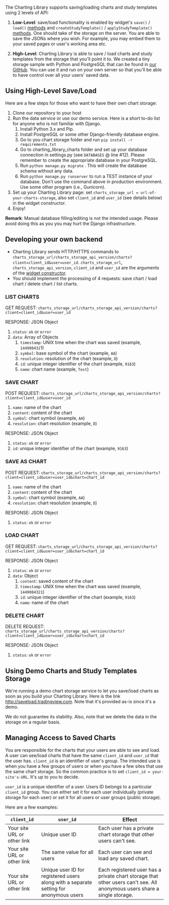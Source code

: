 The Charting Library supports saving/loading charts and study templates using 2 levels of API:

1. **Low-Level**: save/load functionality is enabled by widget's `save()` / `load()` [methods](Widget-Methods#savecallback) and `createStudyTemplate()` / `applyStudyTemplate()` [methods](Chart-Methods#createstudytemplateoptions).
    One should take of the storage on the server.
    You are able to save the JSONs where you wish. For example, you may embed them to your saved pages or user's working area etc.

1. **High-Level**: Charting Library is able to save / load charts and study templates from the storage that you'll point it to.
    We created a tiny storage sample with Python and PostgreSQL that can be found in [our GitHub](https://github.com/tradingview/saveload_backend).
    You can use it and run on your own server so that you'll be able to have control over all your users' saved data.

## Using High-Level Save/Load

Here are a few steps for those who want to have their own chart storage:

1. Clone our repository to your host
1. Run the data service or use our demo service. Here is a short to-do list for anyone who is not familiar with Django.
    1. Install Python 3.x and Pip.
    1. Install PostgreSQL or some other Django-friendly database engine.
    1. Go to you chart storage folder and run `pip install -r requirements.txt`
    1. Go to charting_library_charts folder and set up your database connection in settings.py (see `DATABASES` @ line #12). Please remember to create the appropriate database in your PostgreSQL.
    1. Run `python manage.py migrate` . This will create the database schema without any data.
    1. Run `python manage.py runserver` to run a TEST instance of your database. Don't use the command above in production environment. Use some other program (i.e., Gunicorn).
1. Set up your Charting Library page: set `charts_storage_url = url-of-your-charts-storage`, also set `client_id` and `user_id` (see details below) in the widget constructor.
1. Enjoy!

**Remark**: Manual database filling/editing is not the intended usage. Please avoid doing this as you you may hurt the Django infrastructure.

## Developing your own backend

* Charting Library sends HTTP/HTTPS commands to `charts_storage_url/charts_storage_api_version/charts?client=client_id&user=user_id`. `charts_storage_url`, `charts_storage_api_version`, `client_id` and `user_id` are the arguments of the [widget constructor](Widget-Constructor).
* You should implement the processing of 4 requests: save chart / load chart / delete chart / list charts.

### LIST CHARTS

GET REQUEST: `charts_storage_url/charts_storage_api_version/charts?client=client_id&user=user_id`

RESPONSE: JSON Object

1. `status`: `ok` or `error`
1. `data`: Array of Objects
    1. `timestamp`: UNIX time when the chart was saved (example, `144908432`1)
    1. `symbol`: base symbol of the chart (example, `AA`)
    1. `resolution`: resolution of the chart (example, `D`)
    1. `id`: unique integer identifier of the chart (example, `9163`)
    1. `name`: chart name (example, `Test`)

### SAVE CHART

POST REQUEST: `charts_storage_url/charts_storage_api_version/charts?client=client_id&user=user_id`

1. `name`: name of the chart
1. `content`: content of the chart
1. `symbol`: chart symbol (example, `AA`)
1. `resolution`: chart resolution (example, `D`)

RESPONSE: JSON Object

1. `status`: `ok` or `error`
1. `id`: unique integer identifier of the chart (example, `9163`)

### SAVE AS CHART

POST REQUEST: `charts_storage_url/charts_storage_api_version/charts?client=client_id&user=user_id&chart=chart_id`

1. `name`: name of the chart
1. `content`: content of the chart
1. `symbol`: chart symbol (example, `AA`)
1. `resolution`: chart resolution (example, `D`)

RESPONSE: JSON Object

1. `status`: `ok` or `error`

### LOAD CHART

GET REQUEST: `charts_storage_url/charts_storage_api_version/charts?client=client_id&user=user_id&chart=chart_id`

RESPONSE: JSON Object

1. `status`: `ok` or `error`
1. `data`: Object
    1. `content`: saved content of the chart
    1. `timestamp`: UNIX time when the chart was saved (example, `1449084321`)
    1. `id`: unique integer identifier of the chart (example, `9163`)
    1. `name`: name of the chart

### DELETE CHART

DELETE REQUEST: `charts_storage_url/charts_storage_api_version/charts?client=client_id&user=user_id&chart=chart_id`

RESPONSE: JSON Object

1. `status`: `ok` or `error`

## Using Demo Charts and Study Templates Storage

We're running a demo chart storage service to let you save/load charts as soon as you build your Charting Library.
Here is the link <http://saveload.tradingview.com>. Note that it's provided as-is since it's a demo.

We do not guarantee its stability. Also, note that we delete the data in the storage on a regular basis.

## Managing Access to Saved Charts

You are responsible for the charts that your users are able to see and load.
A user can see/load charts that have the same `client_id` and `user_id` that the user has.
`client_id` is an identifier of user's group.
The intended use is when you have a few groups of users or when you have a few sites that use the same chart storage.
So the common practice is to set `client_id = your-site's-URL`. It's up to you to decide.

`user_id` is a unique identifier of a user. Users ID belongs to a particular `client_id` group.
You can either set it for each user individually (private storage for each user) or set it for all users or user groups (public storage).

Here are a few examples:

`client_id`|`user_id`|Effect
---|---|---
Your site URL or other link|Unique user ID|Each user has a private chart storage that other users can't see.
Your site URL or other link|The same value for all users|Each user can see and load any saved chart.
Your site URL or other link|Unique user ID for registered users along with a separate setting for anonymous users|Each registered user has a private chart storage that other users can't see. All anonymous users share a single storage.
